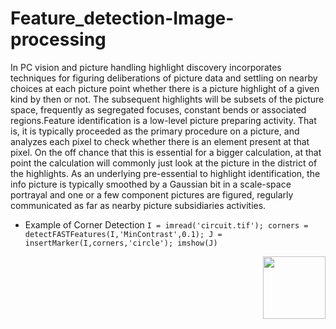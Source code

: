 # Feature_detection-Image-processing
In PC vision and picture handling highlight discovery incorporates techniques for figuring deliberations of picture data and settling on nearby choices at each picture point whether there is a picture highlight of a given kind by then or not. The subsequent highlights will be subsets of the picture space, frequently as segregated focuses, constant bends or associated regions.Feature identification is a low-level picture preparing activity. That is, it is typically proceeded as the primary procedure on a picture, and analyzes each pixel to check whether there is an element present at that pixel. On the off chance that this is essential for a bigger calculation, at that point the calculation will commonly just look at the picture in the district of the highlights. As an underlying pre-essential to highlight identification, the info picture is typically smoothed by a Gaussian bit in a scale-space portrayal and one or a few component pictures are figured, regularly communicated as far as nearby picture subsidiaries activities. 

- Example of Corner Detection
`` I = imread('circuit.tif');
corners = detectFASTFeatures(I,'MinContrast',0.1);
J = insertMarker(I,corners,'circle');
imshow(J) ``

<img align="right" width="100" height="100" src="https://www.mathworks.com/help/vision/ug/feature_detection_corner.png">
